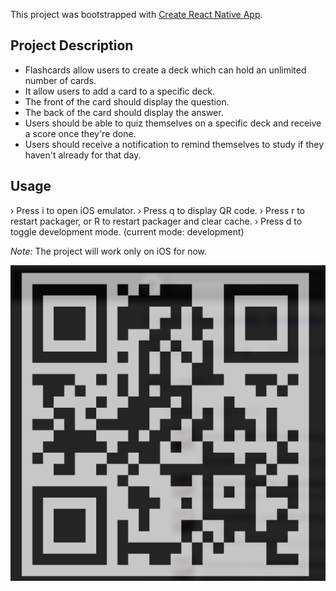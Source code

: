 This project was bootstrapped with [Create React Native App](https://github.com/react-community/create-react-native-app).

## Project Description

* Flashcards allow users to create a deck which can hold an unlimited number of cards.
* It allow users to add a card to a specific deck.
* The front of the card should display the question.
* The back of the card should display the answer.
* Users should be able to quiz themselves on a specific deck and receive a score once they're done.
* Users should receive a notification to remind themselves to study if they haven't already for that day.

## Usage

› Press i to open iOS emulator.
› Press q to display QR code.
› Press r to restart packager, or R to restart packager and clear cache.
› Press d to toggle development mode. (current mode: development)

*Note:* The project will work only on iOS for now.

![QR Code](https://github.com/jayasim/reactnd-mobile-flashcards/blob/master/images/flashcards-qr-code-for-expo.png)
